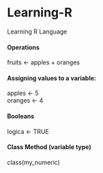 <html> <head> </head>
<body>

# Learning-R
Learning R Language
 
#### Operations
fruits <- apples + oranges

#### Assigning values to a variable:
apples <- 5 <br />
oranges <- 4

#### Booleans
logica <- TRUE

#### Class Method (variable type)
class(my_numeric)














 </body>
</html>
